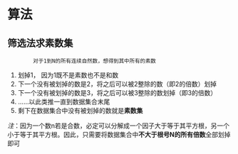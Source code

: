 # 算法
## 筛选法求素数集
            
            对于1到N的所有连续自然数，想得到其中所有的素数
1. 划掉1， 因为1既不是素数也不是和数
2. 下一个没有被划掉的数是2，将之后可以被2整除的数（即2的倍数）划掉
3. 下一个没有被划掉的数是3，将之后可以被3整除的数划掉（即3的倍数）
4.  ......以此类推一直到数据集合末尾
5. 剩下在数据集合中没有被划掉的数就是**素数集**

*注*：因为一个数n若是合数，必定可以分解成一个因子大于等于其平方根，另一个小于等于其平方根。因此，只需要将数据集合中**不大于根号N的所有倍数**全部划掉即可
